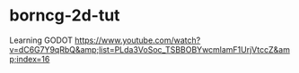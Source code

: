 # borncg-2d-tut

Learning GODOT
https://www.youtube.com/watch?v=dC6G7Y9qRbQ&amp;list=PLda3VoSoc_TSBBOBYwcmlamF1UrjVtccZ&amp;index=16
